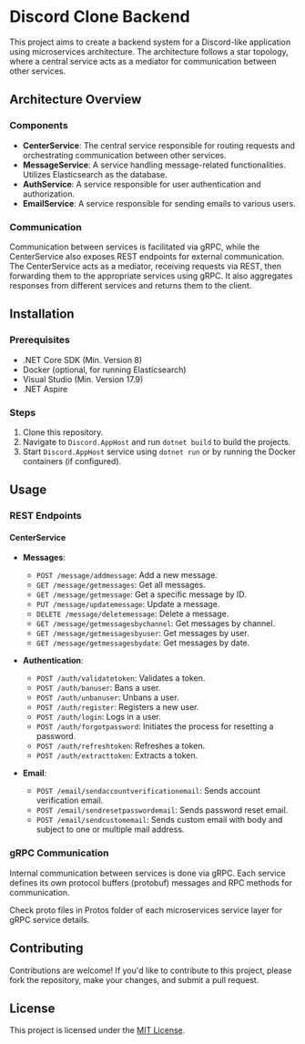 # Discord Clone Backend

This project aims to create a backend system for a Discord-like application using microservices architecture. The architecture follows a star topology, where a central service acts as a mediator for communication between other services.

## Architecture Overview

### Components

- **CenterService**: The central service responsible for routing requests and orchestrating communication between other services.
- **MessageService**: A service handling message-related functionalities. Utilizes Elasticsearch as the database.
- **AuthService**: A service responsible for user authentication and authorization.
- **EmailService**: A service responsible for sending emails to various users.

### Communication

Communication between services is facilitated via gRPC, while the CenterService also exposes REST endpoints for external communication. The CenterService acts as a mediator, receiving requests via REST, then forwarding them to the appropriate services using gRPC. It also aggregates responses from different services and returns them to the client.

## Installation

### Prerequisites

- .NET Core SDK (Min. Version 8)
- Docker (optional, for running Elasticsearch)
- Visual Studio (Min. Version 17.9)
- .NET Aspire

### Steps

1. Clone this repository.
2. Navigate to `Discord.AppHost` and run `dotnet build` to build the projects.
3. Start `Discord.AppHost` service using `dotnet run` or by running the Docker containers (if configured).

## Usage

### REST Endpoints

#### CenterService

- **Messages**:
  - `POST /message/addmessage`: Add a new message.
  - `GET /message/getmessages`: Get all messages.
  - `GET /message/getmessage`: Get a specific message by ID.
  - `PUT /message/updatemessage`: Update a message.
  - `DELETE /message/deletemessage`: Delete a message.
  - `GET /message/getmessagesbychannel`: Get messages by channel.
  - `GET /message/getmessagesbyuser`: Get messages by user.
  - `GET /message/getmessagesbydate`: Get messages by date.

- **Authentication**:
  - `POST /auth/validatetoken`: Validates a token.
  - `POST /auth/banuser`: Bans a user.
  - `POST /auth/unbanuser`: Unbans a user.
  - `POST /auth/register`: Registers a new user.
  - `POST /auth/login`: Logs in a user.
  - `POST /auth/forgotpassword`: Initiates the process for resetting a password.
  - `POST /auth/refreshtoken`: Refreshes a token.
  - `POST /auth/extracttoken`: Extracts a token.

- **Email**:
  - `POST /email/sendaccountverificationemail`: Sends account verification email.
  - `POST /email/sendresetpasswordemail`: Sends password reset email.
  - `POST /email/sendcustomemail`: Sends custom email with body and subject to one or multiple mail address.

### gRPC Communication

Internal communication between services is done via gRPC. Each service defines its own protocol buffers (protobuf) messages and RPC methods for communication.

Check proto files in Protos folder of each microservices service layer for gRPC service details.

## Contributing

Contributions are welcome! If you'd like to contribute to this project, please fork the repository, make your changes, and submit a pull request.

## License

This project is licensed under the [MIT License](LICENSE).

